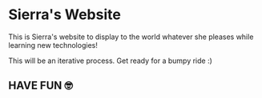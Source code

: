 # Sierra's Website

This is Sierra's website to display to the world whatever she pleases while learning new technologies!

This will be an iterative process. Get ready for a bumpy ride :)

## HAVE FUN :nerd_face:
